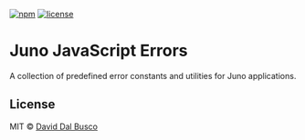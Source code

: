[![npm][npm-badge]][npm-badge-url]
[![license][npm-license]][npm-license-url]

[npm-badge]: https://img.shields.io/npm/v/@junobuild/errors
[npm-badge-url]: https://www.npmjs.com/package/@junobuild/errors
[npm-license]: https://img.shields.io/npm/l/@junobuild/errors
[npm-license-url]: https://github.com/junobuild/juno-js/blob/main/LICENSE

# Juno JavaScript Errors

A collection of predefined error constants and utilities for Juno applications.

## License

MIT © [David Dal Busco](mailto:david.dalbusco@outlook.com)

[juno]: https://juno.build
